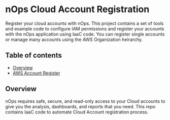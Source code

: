 # nOps Cloud Account Registration
Register your cloud accounts with nOps. This project contains a set of tools and example code to configure IAM permissions and register your accounts with the nOps application using IaaC code. You can register single accounts or manage many accounts using the AWS Organization heirarchy. 

## Table of contents
- [Overview](#overview)
- [AWS Account Register](nops-aws-account-register/README.md)


## Overview
nOps requires safe, secure, and read-only access to your Cloud accounts to give you the analysis, dashboards, and reports that you need. This repo contains IaaC code to automate Cloud Account registration process.

